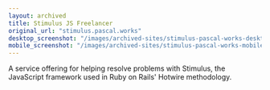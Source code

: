 ```yaml
---
layout: archived
title: Stimulus JS Freelancer
original_url: "stimulus.pascal.works"
desktop_screenshot: "/images/archived-sites/stimulus-pascal-works-desktop-20250620.png"
mobile_screenshot: "/images/archived-sites/stimulus-pascal-works-mobile-20250620.png"
---
```


A service offering for helping resolve problems with Stimulus, the JavaScript framework used in Ruby on Rails' Hotwire methodology.
